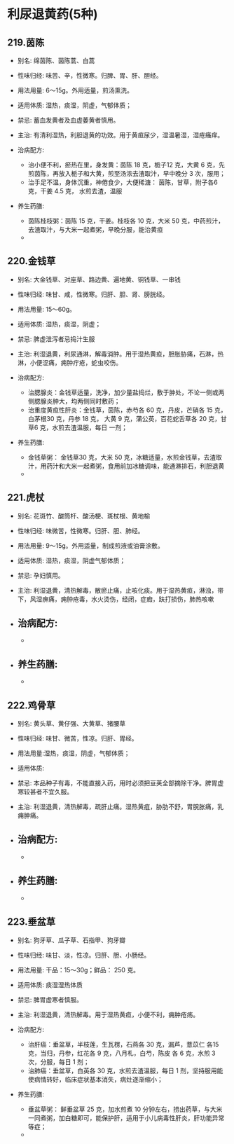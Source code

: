 # 利尿退黄药(5种)



## 219.茵陈

- 别名: 绵茵陈、茵陈蒿、白蒿
- 性味归经: 味苦、辛，性微寒。归脾、胃、肝、胆经。
- 用法用量: 6～15g。外用适量，煎汤熏洗。
- 适用体质: 湿热，痰湿，阴虚，气郁体质；
- 禁忌: 蓄血发黄者及血虚萎黄者慎用。

- 主治: 有清利湿热，利胆退黄的功效。用于黄疸尿少，湿温暑湿，湿疮瘙痒。
- 治病配方: 
  - 治小便不利，瘀热在里，身发黄：茵陈 18 克，栀子12 克，大黄 6 克，先煎茵陈，再放入栀子和大黄，煎至汤浓去渣取汁，早中晚分 3 次，服用；
  - 治手足不温，身体沉重，神倦食少，大便稀溏： 茵陈，甘草，附子各6 克，干姜 4.5 克， 水煎去渣，温服
  
- 养生药膳: 
  - 茵陈桂枝粥：茵陈 15 克，干姜。桂枝各 10 克，大米 50 克，中药煎汁，去渣取汁，与大米一起煮粥，早晚分服，能治黄疸
  - 


## 220.金钱草

- 别名: 大金钱草、对座草、路边黄、遍地黄、铜钱草、一串钱
- 性味归经: 味甘、咸，性微寒。归肝、胆、肾、膀胱经。
- 用法用量: 15～60g。
- 适用体质: 湿热，痰湿，阴虚；
- 禁忌: 脾虚泄泻者忌捣汁生服

- 主治: 利湿退黄，利尿通淋，解毒消肿。用于湿热黄疸，胆胀胁痛，石淋，热淋，小便涩痛，痈肿疔疮，蛇虫咬伤。
- 治病配方: 
  - 治腮腺炎：金钱草适量，洗净，加少量盐捣烂，敷于肿处，不论一侧或两侧腮腺炎肿大，均两侧同时敷药；
  - 治重度黄疸性肝炎：金钱草，茵陈，赤芍各 60 克，丹皮，芒硝各 15 克，白茅根30 克，丹参 18 克， 大黄 9 克，蒲公英，百花蛇舌草各 20 克，甘草6 克，水煎去渣温服，每日 一剂；
  
- 养生药膳: 
  - 金钱草粥： 金钱草30 克，大米 50 克，冰糖适量，水煎金钱草，去渣取汁，用药汁和大米一起煮粥，食用前加冰糖调味，能通淋排石，利胆退黄
  - 


## 221.虎杖

- 别名: 花斑竹、酸筒杆、酸汤梗、斑杖根、黄地榆 
- 性味归经: 味微苦，性微寒。归肝、胆、肺经。
- 用法用量: 9～15g。外用适量，制成煎液或油膏涂敷。
- 适用体质: 湿热，痰湿，阴虚气郁体质；
- 禁忌: 孕妇慎用。

- 主治: 利湿退黄，清热解毒，散瘀止痛，止咳化痰。用于湿热黄疸，淋浊，带下，风湿痹痛，痈肿疮毒，水火烫伤，经闭，症瘕，趺打损伤，肺热咳嗽
- 治病配方: 
  - 
  - 
  
- 养生药膳: 
  - 
  - 

## 222.鸡骨草

- 别名: 黄头草、黄仔强、大黄草、猪腰草
- 性味归经: 味甘、微苦，性凉。归肝、胃经。
- 用法用量:湿热，痰湿，阴虚，气郁体质；
- 适用体质: 
- 禁忌: 本品种子有毒，不能直接入药，用时必须把豆荚全部摘除干净。脾胃虚寒较甚者不宜久服。

- 主治: 利湿退黄，清热解毒，疏肝止痛。湿热黄疽，胁肋不舒，胃脘胀痛，乳痈肿痛。

- 治病配方: 
  - 
  - 
  
- 养生药膳: 
  - 
  - 

## 223.垂盆草

- 别名: 狗牙草、瓜子草、石指甲、狗牙瓣
- 性味归经: 味甘、淡，性凉。归肝、胆、小肠经。
- 用法用量: 干品：15～30g；鲜品： 250 克。
- 适用体质: 痰湿湿热体质
- 禁忌: 脾胃虚寒者慎服。

- 主治: 利湿退黄，清热解毒。用于湿热黄疸，小便不利，痈肿疮疡。
- 治病配方: 
  - 治肝癌：垂盆草，半枝莲，生瓦楞，石燕各 30 克，漏芦，薏苡仁 各15 克，当归，丹参，红花各 9 克，八月札，白芍，陈皮 各 6 克，水煎 3 次，分服，每日 1 剂；
  - 治肺癌：垂盆草，白英各 30 克，水煎去渣温服，每日 1 剂，坚持服用能使病情转好，临床症状基本消失，病灶逐渐缩小；
  
- 养生药膳: 
  - 垂盆草粥： 鲜垂盆草 25 克，加水煎煮 10 分钟左右，捞出药草，与大米一同煮粥，加白糖即可，能保护肝，适用于小儿病毒性肝炎，肝功能异常等症；
  - 













